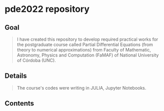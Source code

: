 # pde2022 repository

## Goal
> I have created this repository to develop required practical works for the postgraduate course called Partial Differential Equations (from theory to numerical approximations) from Faculty of Mathematic, Astronomy, Physics and Computation (FaMAF) of National University of Córdoba (UNC).

## Details
> The course's codes were writing in JULIA, Jupyter Notebooks.

## Contents